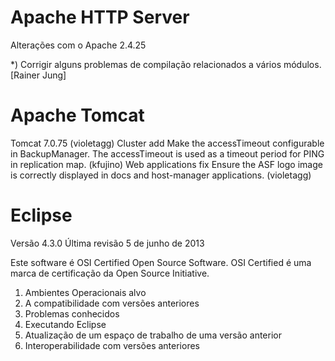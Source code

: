 # Apache HTTP Server

 Alterações com o Apache 2.4.25

  *) Corrigir alguns problemas de compilação relacionados a vários módulos.
     [Rainer Jung]
     
     

# Apache Tomcat

Tomcat 7.0.75 (violetagg)
Cluster
add	Make the accessTimeout configurable in BackupManager. The accessTimeout is used as a timeout period for PING in replication map. (kfujino)
Web applications
fix	Ensure the ASF logo image is correctly displayed in docs and host-manager applications. (violetagg)




# Eclipse

Versão 4.3.0 
Última revisão 5 de junho de 2013

Este software é OSI Certified Open Source Software. 
OSI Certified é uma marca de certificação da Open Source Initiative. 

1. Ambientes Operacionais alvo 
2. A compatibilidade com versões anteriores 
3. Problemas conhecidos 
4. Executando Eclipse 
5. Atualização de um espaço de trabalho de uma versão anterior 
6. Interoperabilidade com versões anteriores
